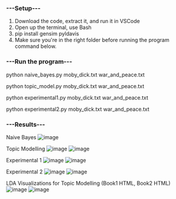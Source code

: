### ---Setup---

1. Download the code, extract it, and run it in VSCode
2. Open up the terminal, use Bash
3. pip install gensim pyldavis
4. Make sure you're in the right folder before running the program command below.

### ---Run the program---

python naive_bayes.py moby_dick.txt war_and_peace.txt

python topic_model.py moby_dick.txt war_and_peace.txt

python experimental1.py moby_dick.txt war_and_peace.txt

python experimental2.py moby_dick.txt war_and_peace.txt

### ---Results---

Naive Bayes
![image](https://github.com/user-attachments/assets/fae73682-68cd-4565-9653-2fe1b83a496a)

Topic Modelling
![image](https://github.com/user-attachments/assets/20cc5484-fea9-4966-a27a-77c47a2626e9)
![image](https://github.com/user-attachments/assets/37f5fd86-cb75-439f-a8dc-656596fa52b4)

Experimental 1
![image](https://github.com/user-attachments/assets/1d6502e2-c3af-47c8-9a2f-2e8f3607a02b)
![image](https://github.com/user-attachments/assets/f8cd12a4-7442-41a1-8242-51c4801bc66e)

Experimental 2
![image](https://github.com/user-attachments/assets/200bbd25-453f-45af-867d-07ad812d7323)
![image](https://github.com/user-attachments/assets/4b20e88a-9495-4179-88d4-18cffa379794)

LDA Visualizations for Topic Modelling (Book1 HTML, Book2 HTML)
![image](https://github.com/user-attachments/assets/cabdcf09-92e5-4013-bdbb-0800dea16a54)
![image](https://github.com/user-attachments/assets/c54783bf-1bf3-49a7-8a1c-7255b54a1d85)




